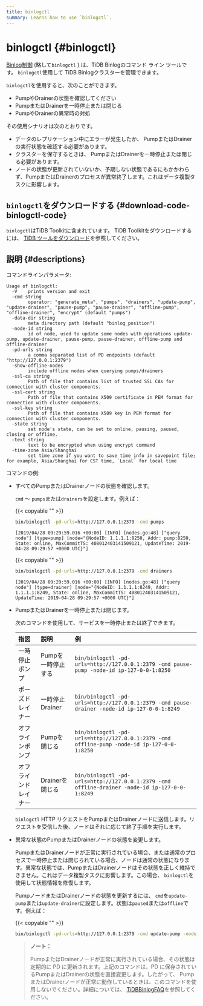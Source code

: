 ```yaml
---
title: binlogctl
summary: Learns how to use `binlogctl`.
---
```


# binlogctl {#binlogctl}

[Binlog制御](https://github.com/pingcap/tidb-binlog/tree/master/binlogctl) (略して`binlogctl` ) は、TiDB Binlogのコマンド ライン ツールです。 `binlogctl`使用して TiDB Binlogクラスターを管理できます。

`binlogctl`を使用すると、次のことができます。

-   PumpやDrainerの状態を確認してください
-   PumpまたはDrainerを一時停止または閉じる
-   PumpやDrainerの異常時の対処

その使用シナリオは次のとおりです。

-   データのレプリケーション中にエラーが発生したか、 PumpまたはDrainerの実行状態を確認する必要があります。
-   クラスターを保守するときは、 PumpまたはDrainerを一時停止または閉じる必要があります。
-   ノードの状態が更新されていないか、予期しない状態であるにもかかわらず、PumpまたはDrainerのプロセスが異常終了します。これはデータ複製タスクに影響します。

## <code>binlogctl</code>をダウンロードする {#download-code-binlogctl-code}

`binlogctl`はTiDB Toolkitに含まれています。 TiDB Toolkitをダウンロードするには、 [TiDB ツールをダウンロード](/download-ecosystem-tools.md)を参照してください。

## 説明 {#descriptions}

コマンドラインパラメータ:

```
Usage of binlogctl:
  -V    prints version and exit
  -cmd string
        operator: "generate_meta", "pumps", "drainers", "update-pump", "update-drainer", "pause-pump", "pause-drainer", "offline-pump", "offline-drainer", "encrypt" (default "pumps")
  -data-dir string
        meta directory path (default "binlog_position")
  -node-id string
        id of node, used to update some nodes with operations update-pump, update-drainer, pause-pump, pause-drainer, offline-pump and offline-drainer
  -pd-urls string
        a comma separated list of PD endpoints (default "http://127.0.0.1:2379")
  -show-offline-nodes
        include offline nodes when querying pumps/drainers
  -ssl-ca string
        Path of file that contains list of trusted SSL CAs for connection with cluster components.
  -ssl-cert string
        Path of file that contains X509 certificate in PEM format for connection with cluster components.
  -ssl-key string
        Path of file that contains X509 key in PEM format for connection with cluster components.
  -state string
        set node's state, can be set to online, pausing, paused, closing or offline.
  -text string
        text to be encrypted when using encrypt command
  -time-zone Asia/Shanghai
        set time zone if you want to save time info in savepoint file; for example, Asia/Shanghai for CST time, `Local` for local time
```

コマンドの例:

-   すべてのPumpまたはDrainerノードの状態を確認します。

    `cmd` ～ `pumps`または`drainers`を設定します。例えば：

    {{< copyable "" >}}

    ```bash
    bin/binlogctl -pd-urls=http://127.0.0.1:2379 -cmd pumps
    ```

    ```
    [2019/04/28 09:29:59.016 +00:00] [INFO] [nodes.go:48] ["query node"] [type=pump] [node="{NodeID: 1.1.1.1:8250, Addr: pump:8250, State: online, MaxCommitTS: 408012403141509121, UpdateTime: 2019-04-28 09:29:57 +0000 UTC}"]
    ```

    {{< copyable "" >}}

    ```bash
    bin/binlogctl -pd-urls=http://127.0.0.1:2379 -cmd drainers
    ```

    ```
    [2019/04/28 09:29:59.016 +00:00] [INFO] [nodes.go:48] ["query node"] [type=drainer] [node="{NodeID: 1.1.1.1:8249, Addr: 1.1.1.1:8249, State: online, MaxCommitTS: 408012403141509121, UpdateTime: 2019-04-28 09:29:57 +0000 UTC}"]
    ```

-   PumpまたはDrainerを一時停止または閉じます。

    次のコマンドを使用して、サービスを一時停止または終了できます。

    | 指図         | 説明          | 例                                                                                              |
    | :--------- | :---------- | :--------------------------------------------------------------------------------------------- |
    | 一時停止ポンプ    | Pumpを一時停止する | `bin/binlogctl -pd-urls=http://127.0.0.1:2379 -cmd pause-pump -node-id ip-127-0-0-1:8250`      |
    | ポーズドレイナー   | 一時停止Drainer | `bin/binlogctl -pd-urls=http://127.0.0.1:2379 -cmd pause-drainer -node-id ip-127-0-0-1:8249`   |
    | オフラインポンプ   | Pumpを閉じる    | `bin/binlogctl -pd-urls=http://127.0.0.1:2379 -cmd offline-pump -node-id ip-127-0-0-1:8250`    |
    | オフラインドレイナー | Drainerを閉じる | `bin/binlogctl -pd-urls=http://127.0.0.1:2379 -cmd offline-drainer -node-id ip-127-0-0-1:8249` |

    `binlogctl` HTTP リクエストをPumpまたはDrainerノードに送信します。リクエストを受信した後、ノードはそれに応じて終了手順を実行します。

-   異常な状態のPumpまたはDrainerノードの状態を変更します。

    PumpまたはDrainerノードが正常に実行されている場合、または通常のプロセスで一時停止または閉じられている場合、ノードは通常の状態になります。異常な状態では、PumpまたはDrainerノードはその状態を正しく維持できません。これはデータ複製タスクに影響します。この場合、 `binlogctl`を使用して状態情報を修復します。

    PumpノードまたはDrainerノードの状態を更新するには、 `cmd`を`update-pump`または`update-drainer`に設定します。状態は`paused`または`offline`です。例えば：

    {{< copyable "" >}}

    ```bash
    bin/binlogctl -pd-urls=http://127.0.0.1:2379 -cmd update-pump -node-id ip-127-0-0-1:8250 -state paused
    ```

    > **ノート：**
    >
    > PumpまたはDrainerノードが正常に実行されている場合、その状態は定期的に PD に更新されます。上記のコマンドは、PD に保存されているPumpまたはDrainerの状態を直接変更します。したがって、 PumpまたはDrainerノードが正常に動作しているときは、このコマンドを使用しないでください。詳細については、 [TiDBBinlogFAQ](/tidb-binlog/tidb-binlog-faq.md)を参照してください。
